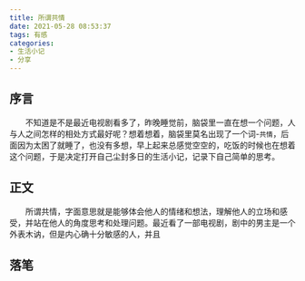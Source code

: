 ```yaml
---
title: 所谓共情
date: 2021-05-28 08:53:37
tags: 有感
categories:
- 生活小记
- 分享
---
```


## 序言

&emsp;&emsp;不知道是不是最近电视剧看多了，昨晚睡觉前，脑袋里一直在想一个问题，人与人之间怎样的相处方式最好呢？想着想着，脑袋里莫名出现了一个词-`共情`，后面因为太困了就睡了，也没有多想，早上起来总感觉空空的，吃饭的时候也在想着这个问题，于是决定打开自己尘封多日的生活小记，记录下自己简单的思考。

## 正文

&emsp;&emsp;所谓共情，字面意思就是能够体会他人的情绪和想法，理解他人的立场和感受，并站在他人的角度思考和处理问题。最近看了一部电视剧，剧中的男主是一个外表木讷，但是内心确十分敏感的人，并且



## 落笔